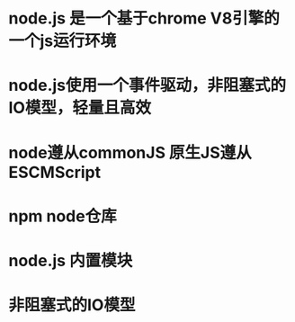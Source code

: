 # node.js 是一个基于chrome V8引擎的一个js运行环境
# node.js使用一个事件驱动，非阻塞式的IO模型，轻量且高效

# node遵从commonJS  原生JS遵从ESCMScript

# npm node仓库

# node.js 内置模块

# 非阻塞式的IO模型